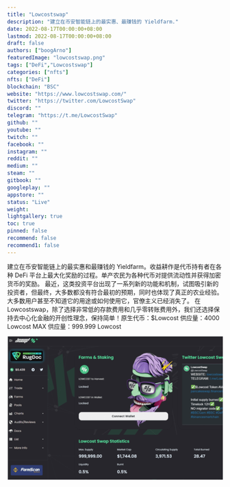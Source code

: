 ```yaml
---
title: "Lowcostswap"
description: "建立在币安智能链上的最实惠、最赚钱的 Yieldfarm."
date: 2022-08-17T00:00:00+08:00
lastmod: 2022-08-17T00:00:00+08:00
draft: false
authors: ["boogArno"]
featuredImage: "lowcostswap.png"
tags: ["DeFi","Lowcostswap"]
categories: ["nfts"]
nfts: ["DeFi"]
blockchain: "BSC"
website: "https://www.lowcostswap.com/"
twitter: "https://twitter.com/LowcostSwap"
discord: ""
telegram: "https://t.me/LowcostSwap"
github: ""
youtube: ""
twitch: ""
facebook: ""
instagram: ""
reddit: ""
medium: ""
steam: ""
gitbook: ""
googleplay: ""
appstore: ""
status: "Live"
weight: 
lightgallery: true
toc: true
pinned: false
recommend: false
recommend1: false
---
```

建立在币安智能链上的最实惠和最赚钱的 Yieldfarm。收益耕作是代币持有者在各种 DeFi 平台上最大化奖励的过程。单产农民为各种代币对提供流动性并获得加密货币的奖励。
最近，这类投资平台出现了一系列新的功能和机制，试图吸引新的投资者，但最终，大多数都没有符合最初的预期，同时也体现了真正的农业经验。大多数用户甚至不知道它的用途或如何使用它，官僚主义已经消失了。
在 Lowcostswap，除了选择非常低的存款费用和几乎零转账费用外，我们还选择保持去中心化金融的开创性理念，保持简单！原生代币：$Lowcost 供应量：4000 Lowcost MAX 供应量：999.999 Lowcost

![lowcostswap-dapp-defi-bsc-image1_996abdbe25c19336b1fbd586d0331a55](lowcostswap-dapp-defi-bsc-image1_996abdbe25c19336b1fbd586d0331a55.png)